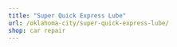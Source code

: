 ```yaml
---
title: "Super Quick Express Lube"
url: /oklahoma-city/super-quick-express-lube/
shop: car repair
---
```

